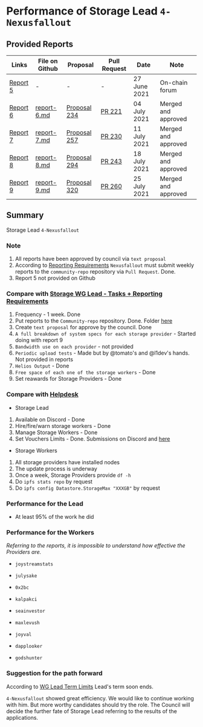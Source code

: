 # Performance of Storage Lead `4-Nexusfallout`

## Provided Reports

| Links           | File on Github | Proposal | Pull Request | Date | Note |
|-----------------|----------------|----------|--------------|------|-----|
| [Report 5](https://testnet.joystream.org/#/forum/threads/395?replyIdx=7) | - | - | - | 27 June 2021 | On-chain forum | 
| [Report 6](https://testnet.joystream.org/#/forum/threads/395?replyIdx=8) | [report-6.md](https://github.com/Joystream/community-repo/blob/master/workinggroup-reports/storage_group/report-6.md) | [Proposal 234](https://testnet.joystream.org/#/proposals/234) | [PR 221](https://github.com/Joystream/community-repo/pull/221) | 04 July 2021 | Merged and approved | 
| [Report 7](https://testnet.joystream.org/#/forum/threads/395?replyIdx=9) | [report-7.md](https://github.com/Joystream/community-repo/blob/master/workinggroup-reports/storage_group/report-7.md) | [Proposal 257](https://testnet.joystream.org/#/proposals/257) | [PR 230](https://github.com/Joystream/community-repo/pull/230) | 11 July 2021 | Merged and approved | 
| [Report 8](https://testnet.joystream.org/#/forum/threads/395?replyIdx=10) | [report-8.md](https://github.com/Joystream/community-repo/blob/master/workinggroup-reports/storage_group/report-8.md) | [Proposal 294](https://testnet.joystream.org/#/proposals/294) | [PR 243](https://github.com/Joystream/community-repo/pull/243 ) | 18 July 2021 | Merged and approved |
| [Report 9](https://testnet.joystream.org/#/forum/threads/395?replyIdx=11) | [report-9.md](https://github.com/Joystream/community-repo/blob/master/workinggroup-reports/storage_group/report-9.md) | [Proposal 320](https://testnet.joystream.org/#/proposals/320) | [PR 260](https://github.com/Joystream/community-repo/pull/260) | 25 July 2021 | Merged and approved |

## Summary

Storage Lead `4-Nexusfallout`

### Note

1. All reports have been approved by council via `text proposal`
2. According to [Reporting Requirements](https://github.com/Joystream/community-repo/blob/master/rules/Storage_WG_Lead-Report_and_Tasks.md#how-to-submit-a-report) `Nexusfallout` must submit weekly reports to the `community-repo` repository via `Pull Request`. Done. 
4. Report 5 not provided on Github

### Compare with [Storage WG Lead - Tasks + Reporting Requirements](https://github.com/Joystream/community-repo/blob/master/rules/Storage_WG_Lead-Report_and_Tasks.md)

1. Frequency - 1 week. Done
2. Put reports to the ``Community-repo`` repository. Done. Folder [here](https://github.com/Joystream/community-repo/tree/master/workinggroup-reports/storage_group)
3. Create `text proposal` for approve by the council. Done
4. ``A full breakdown of system specs for each storage provider`` - Started doing with report 9
5. ``Bandwidth use on each provider`` - not provided
6. ``Periodic upload tests`` - Made but by @tomato's and @l1dev's hands. Not provided in reports
7. ``Helios Output`` - Done
8. ``Free space of each one of the storage workers`` - Done
9. Set reawards for Storage Providers - Done

### Compare with [Helpdesk](https://github.com/Joystream/helpdesk/tree/master/roles/storage-lead)

- Storage Lead

1. Available on Discord - Done 
2. Hire/fire/warn storage workers - Done
3. Manage Storage Workers - Done
4. Set Vouchers Limits - Done. Submissions on Discord and [here](https://testnet.joystream.org/#/forum/threads/423)

- Storage Workers

1. All storage providers have installed nodes
2. The update process is underway
3. Once a week, Storage Providers provide ``df -h``
4. Do ``ipfs stats repo`` by request
5. Do ``ipfs config Datastore.StorageMax "XXXGB"`` by request

### Performance for the Lead

- At least 95% of the work he did

### Performance for the Workers

*Referring to the reports, it is impossible to understand how effective the Providers are.*

- `joystreamstats` 

- `julysake` 

- `0x2bc` 

- `kalpakci` 

- `seainvestor` 

- `maxlevush` 

- `joyval` 

- `dapplooker` 

- `godshunter` 

### Suggestion for the path forward

According to [WG Lead Term Limits](https://github.com/Joystream/community-repo/blob/master/rules/WG_Lead_Term_Limits.md) Lead's term soon ends. 

`4-Nexusfallout` showed great efficiency. We would like to continue working with him. But more worthy candidates should try the role. The Council will decide the further fate of Storage Lead referring to the results of the applications.
